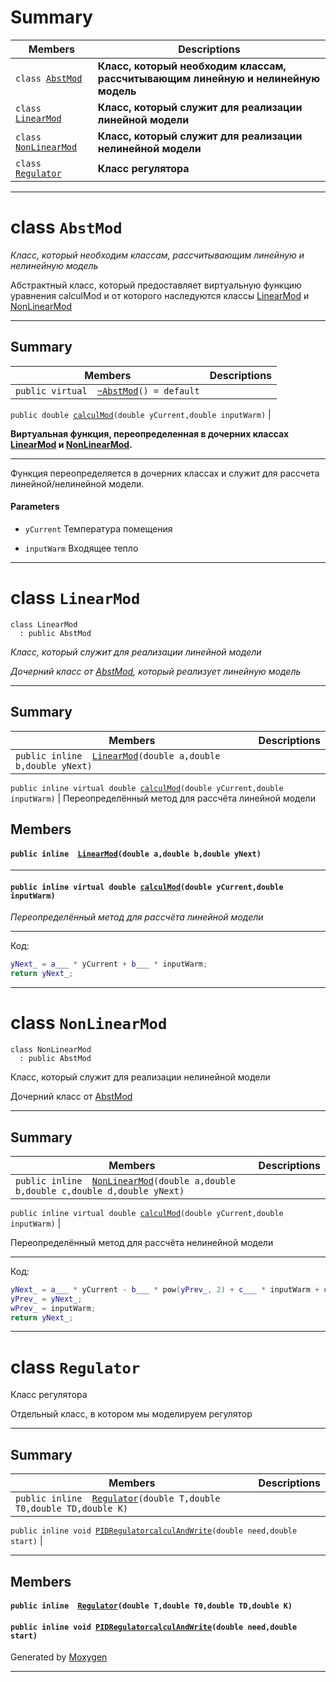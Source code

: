 # Summary






 Members                        | Descriptions                                
--------------------------------|---------------------------------------------
`class `[`AbstMod`](#class_Abst_Mod) |__Класс, который необходим классам, рассчитывающим линейную и нелинейную модель__
`class `[`LinearMod`](#class_linear_Mod) | __Класс, который служит для реализации линейной модели__
`class `[`NonLinearMod`](#class_non_linear_Mod) | __Класс, который служит для реализации нелинейной модели__
`class `[`Regulator`](#class_regulator) | __Класс регулятора__


______________________________________________________________________________

# class `AbstMod` 




_Класс, который необходим классам, рассчитывающим линейную и нелинейную модель_








Абстрактный класс, который предоставляет виртуальную функцию уравнения calculMod и от которого наследуются классы [LinearMod](#class_linear_Mod) и [NonLinearMod](#class_non_linear_Mod)


______________________________________________________________________________

## Summary

 Members                        | Descriptions                                
--------------------------------|---------------------------------------------
`public virtual  `[`~AbstMod`](#class_Abst_Mod_1a70c0c5f53c7edb56bf68838d46de366b)`() = default` | 



             
`public double `[`calculMod`](#class_Abst_Mod_1acfab24a843dd017565c12aa96fd12f64)`(double yCurrent,double inputWarm)` | 





 
 
  __Виртуальная функция, переопределенная в дочерних классах [LinearMod](#class_linear_Mod) и [NonLinearMod](#class_non_linear_Mod).__



______________________________________________________________________________


                                
Функция переопределяется в дочерних классах и служит для рассчета линейной/нелинейной модели. 
#### Parameters
* `yCurrent` Температура помещения 




* `inputWarm` Входящее тепло



______________________________________________________________________________

# class `LinearMod` 

```
class LinearMod
  : public AbstMod
```  

_Класс, который служит для реализации линейной модели_





_Дочерний класс от [AbstMod](#class_Abst_Mod), который реализует линейную модель_




______________________________________________________________________________

## Summary

 Members                        | Descriptions                                
--------------------------------|---------------------------------------------
`public inline  `[`LinearMod`](#class_linear_Mod_1aa21922a3dd7e060f69855043075d1db5)`(double a,double b,double yNext)` | 




`public inline virtual double `[`calculMod`](#class_linear_Mod_1a12095f9b671e6165eafc72f86bc7b8f5)`(double yCurrent,double inputWarm)` | Переопределённый метод для рассчёта линейной модели



## Members

#### `public inline  `[`LinearMod`](#class_linear_Mod_1aa21922a3dd7e060f69855043075d1db5)`(double a,double b,double yNext)` 


______________________________________________________________________________


#### `public inline virtual double `[`calculMod`](#class_linear_Mod_1a12095f9b671e6165eafc72f86bc7b8f5)`(double yCurrent,double inputWarm)` 




_Переопределённый метод для рассчёта линейной модели_



______________________________________________________________________________



Код: 
```cpp
yNext_ = a___ * yCurrent + b___ * inputWarm;
return yNext_;
```
                      

______________________________________________________________________________


# class `NonLinearMod` 

```
class NonLinearMod
  : public AbstMod
```  





Класс, который служит для реализации нелинейной модели

Дочерний класс от [AbstMod](#class_Abst_Mod)



______________________________________________________________________________
                           
## Summary

 Members                        | Descriptions                                
--------------------------------|---------------------------------------------
`public inline  `[`NonLinearMod`](#class_non_linear_Mod_1aa33bbbe3024131505d356c0df9dcd518)`(double a,double b,double c,double d,double yNext)` | 



`public inline virtual double `[`calculMod`](#class_non_linear_Mod_1a9bad4ace82cde16f0631b9590e928d14)`(double yCurrent,double inputWarm)` | 



Переопределённый метод для рассчёта нелинейной модели

                               

______________________________________________________________________________



                           
Код: 
```cpp
yNext_ = a___ * yCurrent - b___ * pow(yPrev_, 2) + c___ * inputWarm + d___ * sin(wPrev_);
yPrev_ = yNext_;
wPrev_ = inputWarm;
return yNext_;
```
                      

______________________________________________________________________________


# class `Regulator` 

Класс регулятора






Отдельный класс, в котором мы моделируем регулятор

______________________________________________________________________________

## Summary

 Members                        | Descriptions                                
--------------------------------|---------------------------------------------
`public inline  `[`Regulator`](#class_regulator_1a2f9dccd70ab29b72793e37803ef0f0f0)`(double T,double T0,double TD,double K)` | 




`public inline void `[`PIDRegulatorcalculAndWrite`](#class_regulator_1a4b9d368fc11c81701f7ac70d3035227b)`(double need,double start)` | 


______________________________________________________________________________

## Members

#### `public inline  `[`Regulator`](#class_regulator_1a2f9dccd70ab29b72793e37803ef0f0f0)`(double T,double T0,double TD,double K)` 





#### `public inline void `[`PIDRegulatorcalculAndWrite`](#class_regulator_1a4b9d368fc11c81701f7ac70d3035227b)`(double need,double start)`



Generated by [Moxygen](https://sourcey.com/moxygen)


______________________________________________________________________________